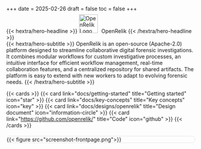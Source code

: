 +++
date = 2025-02-26
draft = false
toc = false
+++

<div class="hx-mt-6 hx-mb-6">
{{< hextra/hero-headline >}}
  <img src="/logo-light-round.png" width="50" alt="OpenRelik Logo" style="display: inline; margin-top:-7px; margin-right: 10px">OpenRelik
{{< /hextra/hero-headline >}}
</div>

<div class="hx-mb-6">
{{< hextra/hero-subtitle >}}
OpenRelik is an open-source (Apache-2.0) platform designed to streamline collaborative digital forensic investigations. It combines modular workflows for custom investigative processes, an intuitive interface for efficient workflow management, real-time collaboration features, and a centralized repository for shared artifacts. The platform is easy to extend with new workers to adapt to evolving forensic needs.
{{< /hextra/hero-subtitle >}}
</div>

{{< cards >}}
{{< card link="docs/getting-started" title="Getting started" icon="star" >}}
{{< card link="docs/key-concepts" title="Key concepts" icon="key" >}}
{{< card link="docs/designs/openrelik" title="Design document" icon="information-circle" >}}
{{< card link="https://github.com/openrelik/" title="Code" icon="github" >}}
{{< /cards >}}

<div style="border:1px solid #e4e4e4; border-radius:12px; margin-top:20px;">
{{< figure src="screenshot-frontpage.png">}}
</div>
